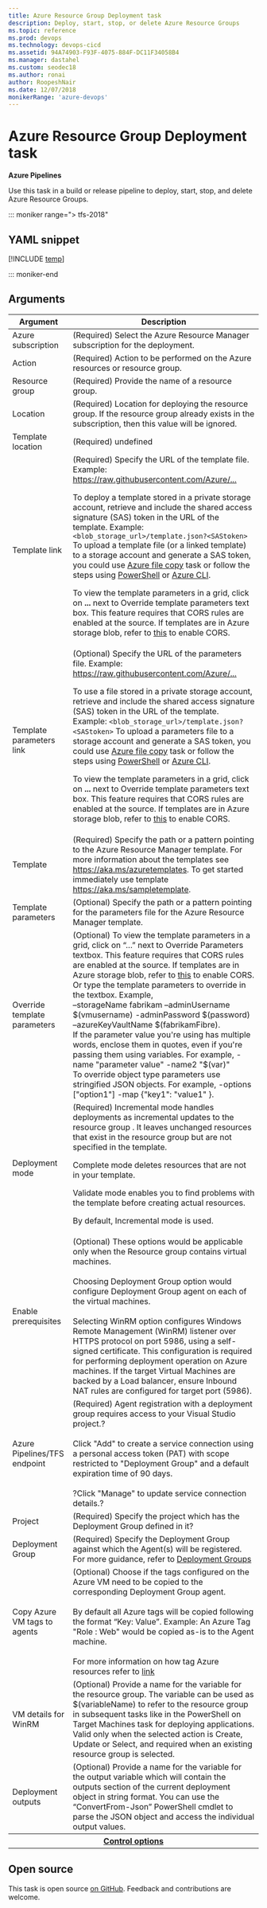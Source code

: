 ```yaml
---
title: Azure Resource Group Deployment task
description: Deploy, start, stop, or delete Azure Resource Groups
ms.topic: reference
ms.prod: devops
ms.technology: devops-cicd
ms.assetid: 94A74903-F93F-4075-884F-DC11F34058B4
ms.manager: dastahel
ms.custom: seodec18
ms.author: ronai
author: RoopeshNair
ms.date: 12/07/2018
monikerRange: 'azure-devops'
---
```


# Azure Resource Group Deployment task

**Azure Pipelines**

Use this task in a build or release pipeline to deploy, start, stop, and delete Azure Resource Groups.

::: moniker range="> tfs-2018"

## YAML snippet

[!INCLUDE [temp](../_shared/yaml/AzureResourceGroupDeploymentV2.md)]

::: moniker-end

## Arguments

<table><thead><tr><th>Argument</th><th>Description</th></tr></thead>
<tr><td>Azure subscription</td><td>(Required) Select the Azure Resource Manager subscription for the deployment.</td></tr>
<tr><td>Action</td><td>(Required) Action to be performed on the Azure resources or resource group.</td></tr>
<tr><td>Resource group</td><td>(Required) Provide the name of a resource group.</td></tr>
<tr><td>Location</td><td>(Required) Location for deploying the resource group. If the resource group already exists in the subscription, then this value will be ignored.</td></tr>
<tr><td>Template location</td><td>(Required) undefined</td></tr>
<tr><td>Template link</td><td>(Required) Specify the URL of the template file. Example: <a href="https://raw.githubusercontent.com/Azure/azure-quickstart-templates/master/101-vm-simple-windows/azuredeploy.json" data-raw-source="[https://raw.githubusercontent.com/Azure/...](https://raw.githubusercontent.com/Azure/azure-quickstart-templates/master/101-vm-simple-windows/azuredeploy.json)">https://raw.githubusercontent.com/Azure/...</a> 

To deploy a template stored in a private storage account, retrieve and include the shared access signature (SAS) token in the URL of the template. Example: <code>&lt;blob_storage_url&gt;/template.json?&lt;SAStoken&gt;</code> To upload a template file (or a linked template) to a storage account and generate a SAS token, you could use <a href="https://aka.ms/azurefilecopyreadme" data-raw-source="[Azure file copy](https://aka.ms/azurefilecopyreadme)">Azure file copy</a> task or follow the steps using <a href="https://go.microsoft.com/fwlink/?linkid=838080" data-raw-source="[PowerShell](https://go.microsoft.com/fwlink/?linkid=838080)">PowerShell</a> or <a href="https://go.microsoft.com/fwlink/?linkid=836911" data-raw-source="[Azure CLI](https://go.microsoft.com/fwlink/?linkid=836911)">Azure CLI</a>.

To  view the template parameters in a grid, click on <strong>...</strong> next to Override template parameters text box. This feature requires that CORS rules are enabled at the source. If templates are in Azure storage blob, refer to <a href="/rest/api/storageservices/fileservices/Cross-Origin-Resource-Sharing--CORS--Support-for-the-Azure-Storage-Services?redirectedfrom=MSDN#understanding-cors-requests" data-raw-source="[this](/rest/api/storageservices/fileservices/Cross-Origin-Resource-Sharing--CORS--Support-for-the-Azure-Storage-Services?redirectedfrom=MSDN#understanding-cors-requests)">this</a> to enable CORS.</td></tr>
<tr><td>Template parameters link</td><td>(Optional) Specify the URL of the parameters file. Example: <a href="https://raw.githubusercontent.com/Azure/azure-quickstart-templates/master/101-vm-simple-windows/azuredeploy.parameters.json" data-raw-source="[https://raw.githubusercontent.com/Azure/...](https://raw.githubusercontent.com/Azure/azure-quickstart-templates/master/101-vm-simple-windows/azuredeploy.parameters.json)">https://raw.githubusercontent.com/Azure/...</a> 

To use a file stored in a private storage account, retrieve and include the shared access signature (SAS) token in the URL of the template. Example: <code>&lt;blob_storage_url&gt;/template.json?&lt;SAStoken&gt;</code> To upload a parameters file to a storage account and generate a SAS token, you could use <a href="https://aka.ms/azurefilecopyreadme" data-raw-source="[Azure file copy](https://aka.ms/azurefilecopyreadme)">Azure file copy</a> task or follow the steps using <a href="https://go.microsoft.com/fwlink/?linkid=838080" data-raw-source="[PowerShell](https://go.microsoft.com/fwlink/?linkid=838080)">PowerShell</a> or <a href="https://go.microsoft.com/fwlink/?linkid=836911" data-raw-source="[Azure CLI](https://go.microsoft.com/fwlink/?linkid=836911)">Azure CLI</a>.

To  view the template parameters in a grid, click on <strong>...</strong> next to Override template parameters text box. This feature requires that CORS rules are enabled at the source. If templates are in Azure storage blob, refer to <a href="/rest/api/storageservices/fileservices/Cross-Origin-Resource-Sharing--CORS--Support-for-the-Azure-Storage-Services?redirectedfrom=MSDN#understanding-cors-requests" data-raw-source="[this](/rest/api/storageservices/fileservices/Cross-Origin-Resource-Sharing--CORS--Support-for-the-Azure-Storage-Services?redirectedfrom=MSDN#understanding-cors-requests)">this</a> to enable CORS.</td></tr>
<tr><td>Template</td><td>(Required) Specify the path or a pattern pointing to the Azure Resource Manager template. For more information about the templates see <a href="https://aka.ms/azuretemplates" data-raw-source="https://aka.ms/azuretemplates">https://aka.ms/azuretemplates</a>. To get started immediately use template <a href="https://aka.ms/sampletemplate" data-raw-source="https://aka.ms/sampletemplate">https://aka.ms/sampletemplate</a>.</td></tr>
<tr><td>Template parameters</td><td>(Optional) Specify the path or a pattern pointing for the parameters file for the Azure Resource Manager template.</td></tr>
<tr><td>Override template parameters</td><td>(Optional) To view the template parameters in a grid, click on “…” next to Override Parameters textbox. This feature requires that CORS rules are enabled at the source. If templates are in Azure storage blob, refer to <a href="/rest/api/storageservices/fileservices/Cross-Origin-Resource-Sharing--CORS--Support-for-the-Azure-Storage-Services?redirectedfrom=MSDN#understanding-cors-requests" data-raw-source="[this](/rest/api/storageservices/fileservices/Cross-Origin-Resource-Sharing--CORS--Support-for-the-Azure-Storage-Services?redirectedfrom=MSDN#understanding-cors-requests)">this</a> to enable CORS. Or type the template parameters to override in the textbox. Example, <br>–storageName fabrikam –adminUsername $(vmusername) -adminPassword $(password) –azureKeyVaultName $(fabrikamFibre).<br>If the parameter value you&#39;re using has multiple words, enclose them in quotes, even if you&#39;re passing them using variables. For example, -name &quot;parameter value&quot; -name2 &quot;$(var)&quot;<br>To override object type parameters use stringified JSON objects. For example, -options [&quot;option1&quot;] -map {&quot;key1&quot;: &quot;value1&quot; }. </td></tr>
<tr><td>Deployment mode</td><td>(Required) Incremental mode handles deployments as incremental updates to the resource group . It leaves unchanged resources that exist in the resource group but are not specified in the template.

 Complete mode deletes resources that are not in your template.

 Validate mode enables you to find problems with the template before creating actual resources.

 By default, Incremental mode is used.</td></tr>
<tr><td>Enable prerequisites</td><td>(Optional) These options would be applicable only when the Resource group contains virtual machines. <br><br>Choosing Deployment Group option would configure Deployment Group agent on each of the virtual machines. <br><br>Selecting WinRM option configures Windows Remote Management (WinRM) listener over HTTPS protocol on port 5986, using a self-signed certificate. This configuration is required for performing deployment operation on Azure machines. If the target Virtual Machines are backed by a Load balancer, ensure Inbound NAT rules are configured for target port (5986).</td></tr>
<tr><td>Azure Pipelines/TFS endpoint</td><td>(Required) Agent registration with a deployment group requires access to your Visual Studio project.? <br><br>Click &quot;Add&quot; to create a service connection using a personal access token (PAT) with scope restricted to &quot;Deployment Group&quot; and a default expiration time of 90 days. <br><br>?Click &quot;Manage&quot; to update service connection details.?</td></tr>
<tr><td>Project</td><td>(Required) Specify the project which has the Deployment Group defined in it?</td></tr>
<tr><td>Deployment Group</td><td>(Required) Specify the Deployment Group against which the Agent(s) will be registered. For more guidance, refer to <a href="https://aka.ms/832442" data-raw-source="[Deployment Groups](https://aka.ms/832442)">Deployment Groups</a></td></tr>
<tr><td>Copy Azure VM tags to agents</td><td>(Optional) Choose if the tags configured on the Azure VM need to be copied to the corresponding Deployment Group agent. <br><br>By default all Azure tags will be copied following the format “Key: Value”. Example: An Azure Tag &quot;Role : Web&quot; would be copied  as-is to the Agent machine. <br><br>For more information on how tag Azure resources refer to <a href="/azure/azure-resource-manager/resource-group-using-tags?" data-raw-source="[link](/azure/azure-resource-manager/resource-group-using-tags?)">link</a></td></tr>
<tr><td>VM details for WinRM</td><td>(Optional) Provide a name for the variable for the resource group. The variable can be used as $(variableName) to refer to the resource group in subsequent tasks like in the PowerShell on Target Machines task for deploying applications. <br>Valid only when the selected action is Create, Update or Select, and required when an existing resource group is selected.</td></tr>
<tr><td>Deployment outputs</td><td>(Optional) Provide a name for the variable for the output variable which will contain the outputs section of the current deployment object in string format. You can use the “ConvertFrom-Json” PowerShell cmdlet to parse the JSON object and access the individual output values.</td></tr>


<tr>
<th style="text-align: center" colspan="2"><a href="~/pipelines/process/tasks.md#controloptions" data-raw-source="[Control options](../../process/tasks.md#controloptions)">Control options</a></th>
</tr>

</table>

## Open source

This task is open source [on GitHub](https://github.com/Microsoft/azure-pipelines-tasks). Feedback and contributions are welcome.
